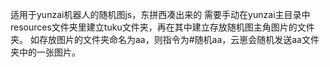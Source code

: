 适用于yunzai机器人的随机图js，东拼西凑出来的
需要手动在yunzai主目录中resources文件夹里建立tuku文件夹，再在其中建立存放随机图主角图片的文件夹。
如存放图片的文件夹命名为aa，则指令为#随机aa，云崽会随机发送aa文件夹中的一张图片。
